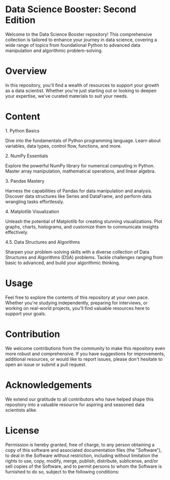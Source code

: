 <h1>Data Science Booster: Second Edition </h1>

Welcome to the Data Science Booster repository! This comprehensive collection is tailored to enhance your journey in data science, covering a wide range of topics from foundational Python to advanced data manipulation and algorithmic problem-solving.

 <h1> Overview</h1>
In this repository, you'll find a wealth of resources to support your growth as a data scientist. Whether you're just starting out or looking to deepen your expertise, we've curated materials to suit your needs.


<h1>Content</h1>
<p>1. Python Basics </p> 
Dive into the fundamentals of Python programming language.
Learn about variables, data types, control flow, functions, and more.
<p>2. NumPy Essentials </p> 
Explore the powerful NumPy library for numerical computing in Python.
Master array manipulation, mathematical operations, and linear algebra.
<p>3. Pandas Mastery </p>
Harness the capabilities of Pandas for data manipulation and analysis.
Discover data structures like Series and DataFrame, and perform data wrangling tasks effortlessly.
<p>4. Matplotlib Visualization </p>
Unleash the potential of Matplotlib for creating stunning visualizations.
Plot graphs, charts, histograms, and customize them to communicate insights effectively.
<p>4.5. Data Structures and Algorithms </p>
Sharpen your problem-solving skills with a diverse collection of Data Structures and Algorithms (DSA) problems.
Tackle challenges ranging from basic to advanced, and build your algorithmic thinking.
<h1> Usage</h1>
Feel free to explore the contents of this repository at your own pace. Whether you're studying independently, preparing for interviews, or working on real-world projects, you'll find valuable resources here to support your goals.

<h1>Contribution</h1>
We welcome contributions from the community to make this repository even more robust and comprehensive. If you have suggestions for improvements, additional resources, or would like to report issues, please don't hesitate to open an issue or submit a pull request.

<h1>Acknowledgements</h1>
We extend our gratitude to all contributors who have helped shape this repository into a valuable resource for aspiring and seasoned data scientists alike.

<h1>License</h1>
Permission is hereby granted, free of charge, to any person obtaining a copy of this software and associated documentation files (the "Software"), to deal in the Software without restriction, including without limitation the rights to use, copy, modify, merge, publish, distribute, sublicense, and/or sell copies of the Software, and to permit persons to whom the Software is furnished to do so, subject to the following conditions:
